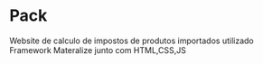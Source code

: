 # Pack
 Website de calculo de impostos de produtos importados utilizado Framework Materalize junto com HTML,CSS,JS
